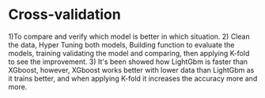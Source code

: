 # Cross-validation
1)To compare and verify which model is better in which situation. 2) Clean the data, Hyper Tuning both models, Building function to evaluate the models, training validating the model and comparing, then applying K-fold to see the improvement. 3) It's been showed how LightGbm is faster than XGboost, however, XGboost works better with lower data than LightGbm as it trains better, and when applying K-fold it increases the accuracy more and more.
